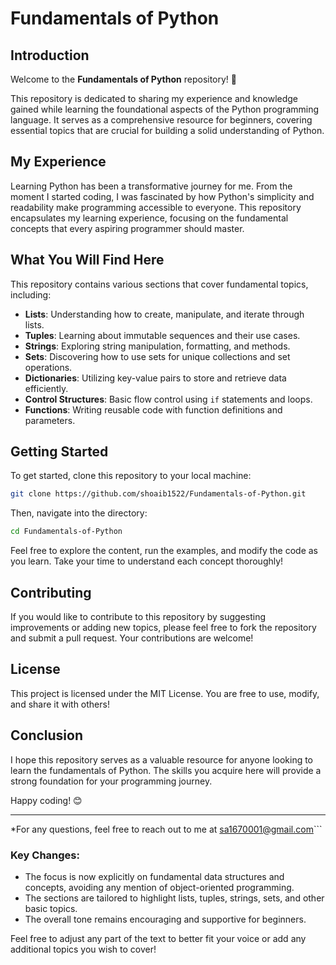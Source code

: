 
# Fundamentals of Python


## Introduction

Welcome to the **Fundamentals of Python** repository! 🌟

This repository is dedicated to sharing my experience and knowledge gained while learning the foundational aspects of the Python programming language. It serves as a comprehensive resource for beginners, covering essential topics that are crucial for building a solid understanding of Python.

## My Experience

Learning Python has been a transformative journey for me. From the moment I started coding, I was fascinated by how Python's simplicity and readability make programming accessible to everyone. This repository encapsulates my learning experience, focusing on the fundamental concepts that every aspiring programmer should master.

## What You Will Find Here

This repository contains various sections that cover fundamental topics, including:

- **Lists**: Understanding how to create, manipulate, and iterate through lists.
- **Tuples**: Learning about immutable sequences and their use cases.
- **Strings**: Exploring string manipulation, formatting, and methods.
- **Sets**: Discovering how to use sets for unique collections and set operations.
- **Dictionaries**: Utilizing key-value pairs to store and retrieve data efficiently.
- **Control Structures**: Basic flow control using `if` statements and loops.
- **Functions**: Writing reusable code with function definitions and parameters.

## Getting Started

To get started, clone this repository to your local machine:

```bash
git clone https://github.com/shoaib1522/Fundamentals-of-Python.git
```

Then, navigate into the directory:

```bash
cd Fundamentals-of-Python
```

Feel free to explore the content, run the examples, and modify the code as you learn. Take your time to understand each concept thoroughly!

## Contributing

If you would like to contribute to this repository by suggesting improvements or adding new topics, please feel free to fork the repository and submit a pull request. Your contributions are welcome!

## License

This project is licensed under the MIT License. You are free to use, modify, and share it with others!

## Conclusion

I hope this repository serves as a valuable resource for anyone looking to learn the fundamentals of Python. The skills you acquire here will provide a strong foundation for your programming journey.

Happy coding! 😊

---

*For any questions, feel free to reach out to me at sa1670001@gmail.com```

### Key Changes:
- The focus is now explicitly on fundamental data structures and concepts, avoiding any mention of object-oriented programming.
- The sections are tailored to highlight lists, tuples, strings, sets, and other basic topics.
- The overall tone remains encouraging and supportive for beginners.

Feel free to adjust any part of the text to better fit your voice or add any additional topics you wish to cover!
